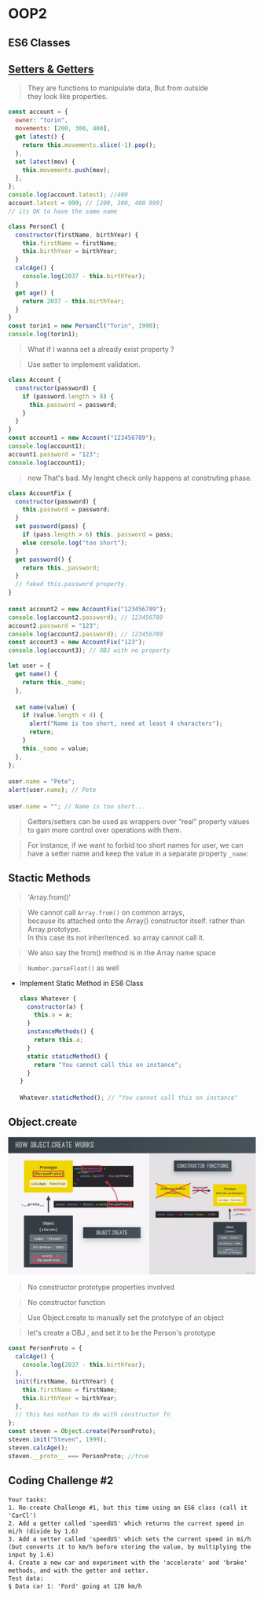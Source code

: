 # OOP2

## ES6 Classes

## [Setters & Getters](https://javascript.info/property-accessors)

> They are functions to manipulate data, But from outside<br>
> they look like properties.

```javascript
const account = {
  owner: "torin",
  movements: [200, 300, 400],
  get latest() {
    return this.movements.slice(-1).pop();
  },
  set latest(mov) {
    this.movements.push(mov);
  },
};
console.log(account.latest); //400
account.latest = 999; // [200, 300, 400 999]
// its OK to have the same name
```

```javascript
class PersonCl {
  constructor(firstName, birthYear) {
    this.firstName = firstName;
    this.birthYear = birthYear;
  }
  calcAge() {
    console.log(2037 - this.birthYear);
  }
  get age() {
    return 2037 - this.birthYear;
  }
}
const torin1 = new PersonCl("Torin", 1990);
console.log(torin1);
```

> What if I wanna set a already exist property ?

> Use setter to implement validation.

```javascript
class Account {
  constructor(password) {
    if (password.length > 8) {
      this.password = password;
    }
  }
}
const account1 = new Account("123456789");
console.log(account1);
account1.password = "123";
console.log(account1);
```

> now That's bad. My lenght check only happens at construting phase.

```javascript
class AccountFix {
  constructor(password) {
    this.password = password;
  }
  set password(pass) {
    if (pass.length > 6) this._password = pass;
    else console.log("too short");
  }
  get password() {
    return this._password;
  }
  // faked this.password property.
}

const account2 = new AccountFix("123456789");
console.log(account2.password); // 123456789
account2.password = "123";
console.log(account2.password); // 123456789
const account3 = new AccountFix("123");
console.log(account3); // OBJ with no property
```

```javascript
let user = {
  get name() {
    return this._name;
  },

  set name(value) {
    if (value.length < 4) {
      alert("Name is too short, need at least 4 characters");
      return;
    }
    this._name = value;
  },
};

user.name = "Pete";
alert(user.name); // Pete

user.name = ""; // Name is too short...
```

> Getters/setters can be used as wrappers over “real” property values to gain more control over operations with them.<br>

> For instance, if we want to forbid too short names for user, we can have a setter name and keep the value in a separate property `_name`:<br>

## Stactic Methods

> 'Array.from()'

> We cannot call `Array.from()` on common arrays,<br> because its attached onto the Array() constructor itself. rather than Array.prototype.<br> In this case its not inheritenced. so array cannot call it.

> We also say the from() method is in the Array name space

> `Number.parseFloat()` as well

- Implement Static Method in ES6 Class

  ```javascript
  class Whatever {
    constructor(a) {
      this.a = a;
    }
    instanceMethods() {
      return this.a;
    }
    static staticMethod() {
      return "You cannot call this on instance";
    }
  }

  Whatever.staticMethod(); // "You cannot call this on instance"
  ```

## Object.create

![](img/oop11.png)

> No constructor prototype properties involved

> No constructor function

> Use Object.create to manually set the prototype of an object

> let's create a OBJ , and set it to be the Person's prototype

```javascript
const PersonProto = {
  calcAge() {
    console.log(2037 - this.birthYear);
  },
  init(firstName, birthYear) {
    this.firstName = firstName;
    this.birthYear = birthYear;
  },
  // this has nothon to do with constructor fn
};
const steven = Object.create(PersonProto);
steven.init("Steven", 1999);
steven.calcAge();
steven.__proto__ === PersonProto; //true
```

## Coding Challenge #2

```
Your tasks:
1. Re-create Challenge #1, but this time using an ES6 class (call it 'CarCl')
2. Add a getter called 'speedUS' which returns the current speed in mi/h (divide by 1.6)
3. Add a setter called 'speedUS' which sets the current speed in mi/h (but converts it to km/h before storing the value, by multiplying the input by 1.6)
4. Create a new car and experiment with the 'accelerate' and 'brake' methods, and with the getter and setter.
Test data:
§ Data car 1: 'Ford' going at 120 km/h
```
